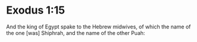 # Exodus 1:15

And the king of Egypt spake to the Hebrew midwives, of which the name of the one [was] Shiphrah, and the name of the other Puah: